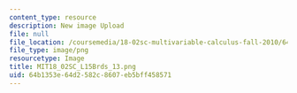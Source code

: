 ```yaml
---
content_type: resource
description: New image Upload
file: null
file_location: /coursemedia/18-02sc-multivariable-calculus-fall-2010/64b1353e64d2582c8607eb5bff458571_MIT18_02SC_L15Brds_13.png
file_type: image/png
resourcetype: Image
title: MIT18_02SC_L15Brds_13.png
uid: 64b1353e-64d2-582c-8607-eb5bff458571
---
```

